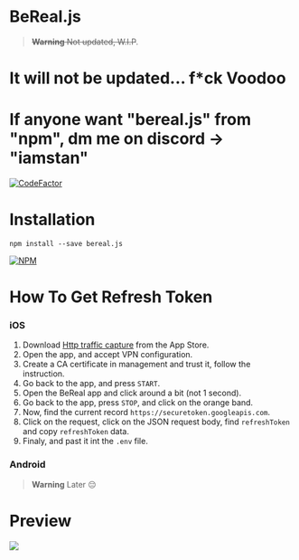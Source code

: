 # BeReal.js



> ~~**Warning** Not updated, W.I.P~~.

# It will not be updated... f*ck Voodoo

# If anyone want "bereal.js" from "npm", dm me on discord -> "iamstan"

[![CodeFactor](https://www.codefactor.io/repository/github/natslol/bereal.js/badge)](https://www.codefactor.io/repository/github/natslol/bereal.js)

# Installation 

`npm install --save bereal.js`

[![NPM](https://nodei.co/npm/bereal.js.png)](https://nodei.co/npm/bereal.js/)

# How To Get Refresh Token

### iOS
1. Download [Http traffic capture](https://apps.apple.com/us/app/http-traffic-capture/id1585539533) from the App Store.
2. Open the app, and accept VPN configuration.
3. Create a CA certificate in management and trust it, follow the instruction.
4. Go back to the app, and press `START`.
5. Open the BeReal app and click around a bit (not 1 second). 
6. Go back to the app, press `STOP`, and click on the orange band.
7. Now, find the current record `https://securetoken.googleapis.com`.
8. Click on the request, click on the JSON request body, find `refreshToken` and copy `refreshToken` data.
9. Finaly, and past it int the `.env` file.

### Android
> **Warning** Later 😔

# Preview

![](https://i.imgur.com/59Yv27Y.gif)
